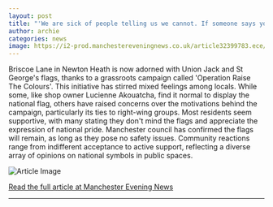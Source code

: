 ```yaml
---
layout: post
title: "'We are sick of people telling us we cannot. If someone says you can't, then you want to'"
author: archie
categories: news
image: https://i2-prod.manchestereveningnews.co.uk/article32399783.ece/ALTERNATES/s1200/0_Whatsapp-Image-2025-09-02-At-125826-3.jpg
---
```

Briscoe Lane in Newton Heath is now adorned with Union Jack and St George's flags, thanks to a grassroots campaign called 'Operation Raise The Colours'. This initiative has stirred mixed feelings among locals. While some, like shop owner Lucienne Akouatcha, find it normal to display the national flag, others have raised concerns over the motivations behind the campaign, particularly its ties to right-wing groups. Most residents seem supportive, with many stating they don't mind the flags and appreciate the expression of national pride. Manchester council has confirmed the flags will remain, as long as they pose no safety issues. Community reactions range from indifferent acceptance to active support, reflecting a diverse array of opinions on national symbols in public spaces.

![Article Image](https://i2-prod.manchestereveningnews.co.uk/article32399783.ece/ALTERNATES/s1200/0_Whatsapp-Image-2025-09-02-At-125826-3.jpg)

[Read the full article at Manchester Evening News](https://www.manchestereveningnews.co.uk/news/greater-manchester-news/we-sick-people-telling-cannot-32399744)

---
